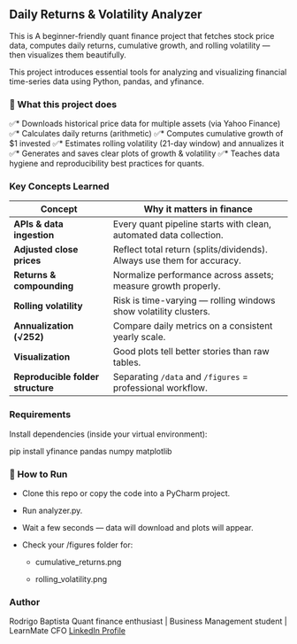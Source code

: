 ## Daily Returns & Volatility Analyzer

This is A beginner-friendly quant finance project that fetches stock price data, computes daily returns, cumulative growth, and rolling volatility — then visualizes them beautifully. 

This project introduces essential tools for analyzing and visualizing financial time-series data using Python, pandas, and yfinance.

### 🧠 What this project does 

✅* Downloads historical price data for multiple assets (via Yahoo Finance) 
✅* Calculates daily returns (arithmetic) 
✅* Computes cumulative growth of $1 invested 
✅* Estimates rolling volatility (21-day window) and annualizes it 
✅* Generates and saves clear plots of growth & volatility 
✅* Teaches data hygiene and reproducibility best practices for quants.

### Key Concepts Learned

| Concept                           | Why it matters in finance                                              |
| --------------------------------- | ---------------------------------------------------------------------- |
| **APIs & data ingestion**         | Every quant pipeline starts with clean, automated data collection.     |
| **Adjusted close prices**         | Reflect total return (splits/dividends). Always use them for accuracy. |
| **Returns & compounding**         | Normalize performance across assets; measure growth properly.          |
| **Rolling volatility**            | Risk is time-varying — rolling windows show volatility clusters.       |
| **Annualization (√252)**          | Compare daily metrics on a consistent yearly scale.                    |
| **Visualization**                 | Good plots tell better stories than raw tables.                        |
| **Reproducible folder structure** | Separating `/data` and `/figures` = professional workflow.             |

### Requirements

Install dependencies (inside your virtual environment):

pip install yfinance pandas numpy matplotlib

### 🚀 How to Run

- Clone this repo or copy the code into a PyCharm project.

- Run analyzer.py.

- Wait a few seconds — data will download and plots will appear.

- Check your /figures folder for:

    - cumulative_returns.png

    - rolling_volatility.png

### Author

Rodrigo Baptista
Quant finance enthusiast | Business Management student | LearnMate CFO
[LinkedIn Profile](https://www.linkedin.com/in/rodrigosbaptista/)


